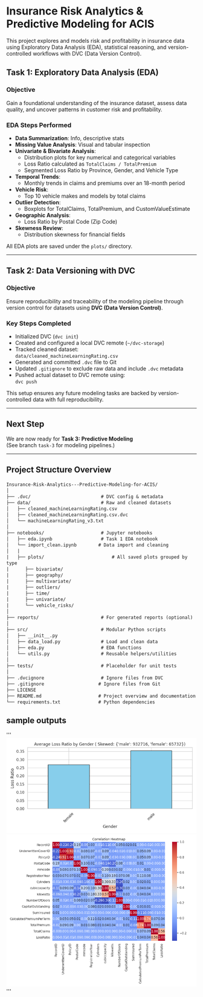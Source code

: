 # Insurance Risk Analytics & Predictive Modeling for ACIS

This project explores and models risk and profitability in insurance data using Exploratory Data Analysis (EDA), statistical reasoning, and version-controlled workflows with DVC (Data Version Control).


##  Task 1: Exploratory Data Analysis (EDA)

###  Objective
Gain a foundational understanding of the insurance dataset, assess data quality, and uncover patterns in customer risk and profitability.

###  EDA Steps Performed
- **Data Summarization**: Info, descriptive stats
- **Missing Value Analysis**: Visual and tabular inspection
- **Univariate & Bivariate Analysis**:
  - Distribution plots for key numerical and categorical variables
  - Loss Ratio calculated as `TotalClaims / TotalPremium`
  - Segmented Loss Ratio by Province, Gender, and Vehicle Type
- **Temporal Trends**:
  - Monthly trends in claims and premiums over an 18-month period
- **Vehicle Risk**:
  - Top 10 vehicle makes and models by total claims
- **Outlier Detection**:
  - Boxplots for TotalClaims, TotalPremium, and CustomValueEstimate
- **Geographic Analysis**:
  - Loss Ratio by Postal Code (Zip Code)
- **Skewness Review**:
  - Distribution skewness for financial fields

All EDA plots are saved under the `plots/` directory.

---

## Task 2: Data Versioning with DVC

###  Objective
Ensure reproducibility and traceability of the modeling pipeline through version control for datasets using **DVC (Data Version Control)**.

###  Key Steps Completed

-  Initialized DVC (`dvc init`)
-  Created and configured a local DVC remote (`~/dvc-storage`)
-  Tracked cleaned dataset:  
  `data/cleaned_machineLearningRating.csv`
-  Generated and committed `.dvc` file to Git
-  Updated `.gitignore` to exclude raw data and include `.dvc` metadata
-  Pushed actual dataset to DVC remote using:  
  `dvc push`

 This setup ensures any future modeling tasks are backed by version-controlled data with full reproducibility.

---

##  Next Step

We are now ready for **Task 3: Predictive Modeling**  
(See branch `task-3` for modeling pipelines.)

---

## Project Structure Overview
```
Insurance-Risk-Analytics---Predictive-Modeling-for-ACIS/
│
├── .dvc/                          # DVC config & metadata
├── data/                          # Raw and cleaned datasets
│   ├── cleaned_machineLearningRating.csv
│   ├── cleaned_machineLearningRating.csv.dvc
│   └── machineLearningRating_v3.txt
│
├── notebooks/                     # Jupyter notebooks
│   ├── eda.ipynb                  # Task 1 EDA notebook
│   └── import_clean.ipynb        # Data import and cleaning
│   |
|   ├── plots/                         # All saved plots grouped by type
|      ├── bivariate/
|      ├── geography/
|      ├── multivariate/
|      ├── outliers/
|      ├── time/
|      ├── univariate/
|      └── vehicle_risks/
│
├── reports/                       # For generated reports (optional)
│
├── src/                           # Modular Python scripts
│   ├── __init__.py
│   ├── data_load.py               # Load and clean data
│   ├── eda.py                     # EDA functions
│   └── utils.py                   # Reusable helpers/utilities
│
├── tests/                         # Placeholder for unit tests
│
├── .dvcignore                     # Ignore files from DVC
├── .gitignore                    # Ignore files from Git
├── LICENSE
├── README.md                     # Project overview and documentation
└── requirements.txt              # Python dependencies
```
## sample outputs
'''
![loss ratio by gender ](notebooks/plots/bivariate/loss_ratio_by_Gender.png)
![loss ratio by gender ](notebooks/plots/multivariate/correlation_heatmap.png)
'''
